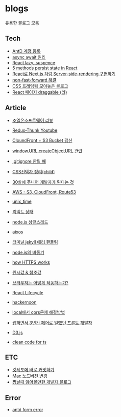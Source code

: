 # blogs
유용한 블로그 모음
## Tech
* [AntD 계정 등록](https://e2e2e2.tistory.com/21)<br>
* [async await 원리](https://medium.com/sjk5766/async-await-%EC%9B%90%EB%A6%AC-cc643f18526d) <br>
* [React lazy, suspence](https://web.dev/i18n/ko/code-splitting-suspense/) <br>
* [5 methods persist state in React](https://blog.bitsrc.io/5-methods-to-persisting-state-between-page-reloads-in-react-8fc9abd3fa2f) <br>
* [React로 Next.js 처럼 Server-side-rendering 구현하기](https://minoo.medium.com/next-js-%EC%B2%98%EB%9F%BC-server-side-rendering-%EA%B5%AC%ED%98%84%ED%95%98%EA%B8%B0-7608e82a0ab1)<br>
* [non-fast-forward 해결](https://velog.io/@rain98/%EA%B9%83%ED%97%88%EB%B8%8C-non-fast-forward-%EC%97%90%EB%9F%AC-%ED%95%B4%EA%B2%B0%ED%95%98%EA%B8%B0) <br>
* [CSS 프레임웍 모아놓은 블로그](https://velog.io/@eunjin/React-%EB%A6%AC%EC%95%A1%ED%8A%B8-%EA%B7%B8%EB%9E%98%ED%94%84%EC%B0%A8%ED%8A%B8-%EB%9D%BC%EC%9D%B4%EB%B8%8C%EB%9F%AC%EB%A6%AC-%EB%AA%A8%EC%9D%8C)<br>
* [React 페이지 draggable (라)](https://velog.io/@tunakim/%EB%A7%88%EC%9A%B0%EC%8A%A4-%EB%93%9C%EB%9E%98%EA%B7%B8%EB%A1%9C-%EC%A2%8C%EC%9A%B0-%EC%8A%A4%ED%81%AC%EB%A1%A4-%EA%B5%AC%ED%98%84-ft.-React)


## Article
* [조엘온소프트웨어 리뷰](https://mangkyu.tistory.com/138)<br>
* [Redux-Thunk Youtube](https://www.youtube.com/watch?v=JDZRfLGNWdc) <br>
* [CloundFront + S3 Bucket 갱신](https://penguingoon.tistory.com/256) <br>
* [window.URL.createObjectURL 관련](https://kyounghwan01.github.io/blog/JS/JSbasic/Blob-url/#createobjecturl) <br>
* [.gitignore 안될 때](https://kyu9341.github.io/Git/2020/08/23/git_gitignore/)<br>
* [CSS선택자 정리(child)](https://lalacode.tistory.com/6)<br>
* [30살에 주니어 개발자가 된다는 것](https://minoo.medium.com/%EB%B2%88%EC%97%AD-30%EC%82%B4%EC%97%90-%EC%A3%BC%EB%8B%88%EC%96%B4-%EA%B0%9C%EB%B0%9C%EC%9E%90%EA%B0%80-%EB%90%9C%EB%8B%A4%EB%8A%94-%EA%B2%83-being-a-junior-developer-at-30-b7b587ee4f6b?p=b7b587ee4f6b) <br>
* [AWS - S3, CloudFront, Route53](https://velog.io/@seongkyun/AWS-S3-CloudFront-Route53%EC%9D%84-%EC%9D%B4%EC%9A%A9%ED%95%9C-%EC%A0%95%EC%A0%81-%ED%98%B8%EC%8A%A4%ED%8C%85) <br>
* [unix_time ](https://stackoverflow.com/questions/847185/convert-a-unix-timestamp-to-time-in-javascript) <br>
* [리액트 상태](https://www.stevy.dev/react-state-management-guide) <br>
* [node.js 싱글스레드](https://velog.io/@daeseongkim/Node.js-Node.js%EB%8A%94-%EC%8B%B1%EA%B8%80-%EC%8A%A4%EB%A0%88%EB%93%9C) <br>
* [aixos](https://masteringjs.io/tutorials/axios/options) <br>
* [터미널 jekyll 에러 핸들링](https://github.com/rbenv/rbenv/issues/1267) <br>
* [node.js의 비동기](https://www.nextree.co.kr/p7292/) <br>
* [how HTTPS works](https://howhttps.works/) <br>
* [원시값 & 참조값](https://github.com/FE-Lex-Kim/-TIL/blob/master/Javascript/%EC%9B%90%EC%8B%9C%EA%B0%92%EA%B3%BC%20%EA%B0%9D%EC%B2%B4%EC%9D%98%20%EB%B9%84%EA%B5%90.md) <br>
* [브라우저는 어떻게 작동하는가?](https://d2.naver.com/helloworld/59361)<br>

* [React Lifecycle](https://kyun2da.dev/react/%EB%A6%AC%EC%95%A1%ED%8A%B8-%EB%9D%BC%EC%9D%B4%ED%94%84%EC%82%AC%EC%9D%B4%ED%81%B4%EC%9D%98-%EC%9D%B4%ED%95%B4/)<br>
* [hackernoon](https://hackernoon.com/)<br>
* [local에서 cors문제 해결방법](https://medium.com/swlh/avoiding-cors-errors-on-localhost-in-2020-5a656ed8cefa)<br>
* [웹하면서 3년간 페어로 일했던 프론트 개발자](https://steemit.com/develop/@whosoonhwang/3)<br>
* [D3.js](https://velog.io/@smooth97/-Data-Visualizing-D3.js-%EB%9E%80)<br>
* [clean code for ts](https://738.github.io/clean-code-typescript/#%EB%AA%A9%EC%B0%A8)<br>
## ETC
* [깃레포에 바로 커밋하기](https://velog.io/@lob3767/Mac-Git-hub%EC%97%90-%ED%94%84%EB%A1%9C%EC%A0%9D%ED%8A%B8-%EC%98%AC%EB%A6%AC%EA%B8%B0)<br>
* [Mac 노드버전 변경](https://dev-yakuza.posstree.com/ko/environment/nvm/)<br>
* [짬날때 읽어볼만한 개발자 블로그](https://blog.shiren.dev/)

## Error
* [antd form error](https://stackoverflow.com/questions/71523742/instance-created-by-useform-is-not-connected-to-any-form-element-forget-to-pa)
